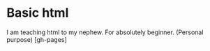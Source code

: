# Basic html
I am teaching html to my nephew. For absolutely beginner. (Personal purpose) [gh-pages]
